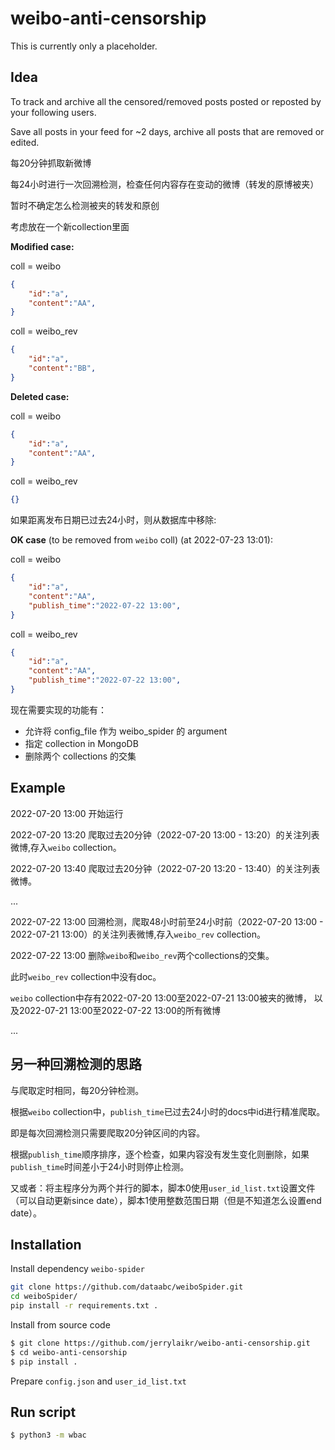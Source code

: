 # weibo-anti-censorship
This is currently only a placeholder.

## Idea
To track and archive all the censored/removed posts posted or reposted by your following users.

Save all posts in your feed for ~2 days, archive all posts that are removed or edited.

每20分钟抓取新微博

每24小时进行一次回溯检测，检查任何内容存在变动的微博（转发的原博被夹）

暂时不确定怎么检测被夹的转发和原创

考虑放在一个新collection里面

**Modified case:**

coll = weibo
```json
{
    "id":"a",
    "content":"AA",
}
```
coll = weibo_rev
```json
{
    "id":"a",
    "content":"BB",
}
```

**Deleted case:**

coll = weibo
```json
{
    "id":"a",
    "content":"AA",
}
```

coll = weibo_rev
```json
{}
```
如果距离发布日期已过去24小时，则从数据库中移除:

**OK case** (to be removed from `weibo` coll) (at 2022-07-23 13:01):

coll = weibo
```json
{
    "id":"a",
    "content":"AA",
    "publish_time":"2022-07-22 13:00",
}
```

coll = weibo_rev
```json
{
    "id":"a",
    "content":"AA",
    "publish_time":"2022-07-22 13:00",
}
```

现在需要实现的功能有：
- 允许将 config_file 作为 weibo_spider 的 argument
- 指定 collection in MongoDB
- 删除两个 collections 的交集


## Example

2022-07-20 13:00 开始运行

2022-07-20 13:20 爬取过去20分钟（2022-07-20 13:00 - 13:20）的关注列表微博,存入`weibo` collection。

2022-07-20 13:40 爬取过去20分钟（2022-07-20 13:20 - 13:40）的关注列表微博。

...

2022-07-22 13:00 回溯检测，爬取48小时前至24小时前（2022-07-20 13:00 - 2022-07-21 13:00）的关注列表微博,存入`weibo_rev` collection。

2022-07-22 13:00 删除`weibo`和`weibo_rev`两个collections的交集。

此时`weibo_rev` collection中没有doc。

`weibo` collection中存有2022-07-20 13:00至2022-07-21 13:00被夹的微博，
以及2022-07-21 13:00至2022-07-22 13:00的所有微博

...


## 另一种回溯检测的思路

与爬取定时相同，每20分钟检测。

根据`weibo` collection中，`publish_time`已过去24小时的docs中id进行精准爬取。

即是每次回溯检测只需要爬取20分钟区间的内容。

根据`publish_time`顺序排序，逐个检查，如果内容没有发生变化则删除，如果`publish_time`时间差小于24小时则停止检测。

又或者：将主程序分为两个并行的脚本，脚本0使用`user_id_list.txt`设置文件（可以自动更新since date），脚本1使用整数范围日期（但是不知道怎么设置end date）。


## Installation
Install dependency `weibo-spider`
```bash
git clone https://github.com/dataabc/weiboSpider.git
cd weiboSpider/
pip install -r requirements.txt .
```

Install from source code
```bash
$ git clone https://github.com/jerrylaikr/weibo-anti-censorship.git
$ cd weibo-anti-censorship
$ pip install .
```
Prepare `config.json` and `user_id_list.txt`


## Run script

```bash
$ python3 -m wbac
```